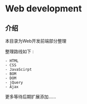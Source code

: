 # Web development




<extoc></extoc>

## 介绍

本目录为Web开发前端部分整理

整理路线如下 : 

```
- HTML
- CSS
- JavaScirpt
- BOM
- DOM
- jQuery
- Ajax
```

更多等待后期扩展添加......



